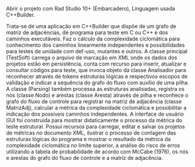 Abrir o projeto com Rad Studio 10+ (Embarcadero), Linguagem usada C++Builder.

Trata-se de uma aplicação em C++Builder que dispõe de um grafo de matriz de adjacências, de programa para teste em C ou C++ e dos caminhos executáveis. Faz o cálculo da complexidade ciclomática para conhecimento dos caminhos linearmente independentes e possibilidades para testes de unidade com def-uso, mutantes e outros. A classe principal (TestSoft) carrega o arquivo de marcação em XML onde os dados dos projetos estão em persistência, conta com recurso para inserir, atualizar e consultar códigos para teste, que invoca objeto da classe Analisador para reconhecer através de tokens estruturas lógicas e respectivos escopos de validação e indicar a sequência do grafo do fluxo com auxílio de uma pilha. A classe (Parsing) também processa as estruturas analisadas, registra os nós (classe Nodo) e arestas (classe Aresta) através de pilha e reconhece o grafo do fluxo de controle para registrar na matriz de adjacência (classe MatrizAdj), calcular a métrica da complexidade ciclomática e possibilitar a indicação dos possíveis caminhos independentes. A interface de usuário GUI foi construída para mostrar didaticamente o processo da métrica do teste estrutural. Possui recursos para carregar, editar e salvar os projetos de métricas no documento XML, ilustrar o processo de contagem das estruturas lógicas do programa e mostrar o resultado da métrica da complexidade ciclomática no limite superior, a análise do risco de erros utilizando a tabela de probabilidade de acordo com McCabe (1976), os nós e arestas do grafo do fluxo de controle e a matriz de adjacência.
